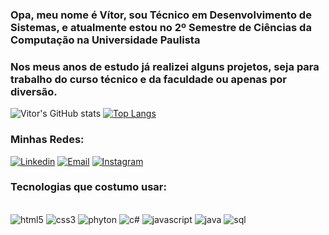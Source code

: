 

### Opa, meu nome é Vítor, sou Técnico em Desenvolvimento de Sistemas, e atualmente estou no 2º Semestre de Ciências da Computação na Universidade Paulista
### Nos meus anos de estudo já realizei alguns projetos, seja para trabalho do curso técnico e da faculdade ou apenas por diversão.

![Vitor's GitHub stats](https://github-readme-stats.vercel.app/api?username=vitorss65&show_icons=true&theme=aura) 
[![Top Langs](https://github-readme-stats.vercel.app/api/top-langs/?username=vitorss65&theme=aura&hide_progress=false)](https://github.com/vitorss65/github-readme-stats)

### Minhas Redes:

[![Linkedin](https://img.shields.io/badge/LinkedIn-0077B5?style=for-the-badge&logo=linkedin&logoColor=white)](https://www.linkedin.com/in/vitor-souza-18525324b/)
[![Email](https://img.shields.io/badge/Gmail-D14836?style=for-the-badge&logo=gmail&logoColor=white)](vitorszsilva64@gmail.com)
[![Instagram](https://img.shields.io/badge/Instagram-E4405F?style=for-the-badge&logo=instagram&logoColor=white)](https://www.instagram.com/vittynh0ww/)



### Tecnologias que costumo usar:

<div style="display: inline_block"><br/> 
    <img alt="html5" src="https://img.shields.io/badge/HTML5-E34F26?style=for-the-badge&logo=html5&logoColor=white" />
    <img alt="css3" src="https://img.shields.io/badge/CSS3-1572B6?style=for-the-badge&logo=css3&logoColor=white" />
    <img alt="phyton" src="https://img.shields.io/badge/Python-14354C?style=for-the-badge&logo=python&logoColor=white" />
    <img alt="c#" src="https://img.shields.io/badge/C%23-239120?style=for-the-badge&logo=c-sharp&logoColor=white" />
    <img alt="javascript" src="https://img.shields.io/badge/JavaScript-F7DF1E?style=for-the-badge&logo=javascript&logoColor=black" />
    <img alt="java" src="https://img.shields.io/badge/Java-ED8B00?style=for-the-badge&logo=openjdk&logoColor=white" />
    <img alt="sql" src="https://img.shields.io/badge/Microsoft_SQL_Server-CC2927?style=for-the-badge&logo=microsoft-sql-server&logoColor=white" />
</div>

